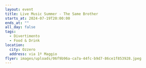 ```yaml
---
layout: event
title: Live Music Summer - The Same Brother
starts_at: 2024-07-19T20:00:00
ends_at: ""
all_day: false
tags:
  - Divertimento
  - Food & Drink
location:
  city: Ozzero
  address: via 1º Maggio
flyer: images/uploads/06f9b96a-ca7a-44fc-b9d7-86ce1f853928.jpeg
---
```

